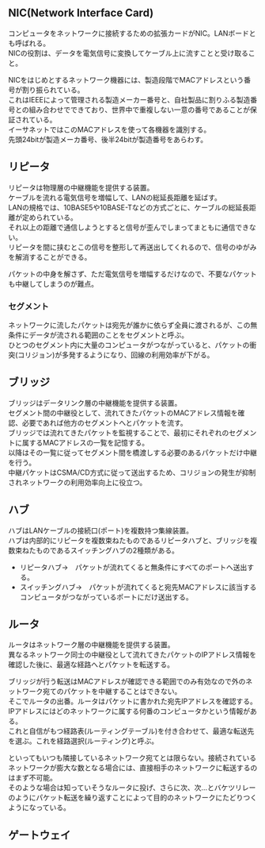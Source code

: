 ## NIC(Network Interface Card)

コンピュータをネットワークに接続するための拡張カードがNIC。LANボードとも呼ばれる。  
NICの役割は、データを電気信号に変換してケーブル上に流すことと受け取ること。  

NICをはじめとするネットワーク機器には、製造段階でMACアドレスという番号が割り振られている。  
これはIEEEによって管理される製造メーカー番号と、自社製品に割りふる製造番号との組み合わせでできており、世界中で重複しない一意の番号であることが保証されている。  
イーサネットではこのMACアドレスを使って各機器を識別する。  
先頭24bitが製造メーカ番号、後半24bitが製造番号をあらわす。  

## リピータ

リピータは物理層の中継機能を提供する装置。  
ケーブルを流れる電気信号を増幅して、LANの総延長距離を延ばす。  
LANの規格では、10BASE5や10BASE-Tなどの方式ごとに、ケーブルの総延長距離が定められている。  
それ以上の距離で通信しようとすると信号が歪んでしまってまともに通信できない。  
リピータを間に挟むとこの信号を整形して再送出してくれるので、信号のゆがみを解消することができる。  

パケットの中身を解さず、ただ電気信号を増幅するだけなので、不要なパケットも中継してしまうのが難点。  

### セグメント

ネットワークに流したパケットは宛先が誰かに依らず全員に渡されるが、この無条件にデータが流される範囲のことをセグメントと呼ぶ。  
ひとつのセグメント内に大量のコンピュータがつながっていると、パケットの衝突(コリジョン)が多発するようになり、回線の利用効率が下がる。  


## ブリッジ

ブリッジはデータリンク層の中継機能を提供する装置。  
セグメント間の中継役として、流れてきたパケットのMACアドレス情報を確認、必要であれば他方のセグメントへとパケットを流す。  
ブリッジでは流れてきたパケットを監視することで、最初にそれぞれのセグメントに属するMACアドレスの一覧を記憶する。  
以降はその一覧に従ってセグメント間を橋渡しする必要のあるパケットだけ中継を行う。  
中継パケットはCSMA/CD方式に従って送出するため、コリジョンの発生が抑制されネットワークの利用効率向上に役立つ。  

## ハブ

ハブはLANケーブルの接続口(ポート)を複数持つ集線装置。  
ハブは内部的にリピータを複数束ねたものであるリピータハブと、ブリッジを複数束ねたものであるスイッチングハブの2種類がある。  
- リピータハブ→　パケットが流れてくると無条件にすべてのポートへ送出する。
- スイッチングハブ→　パケットが流れてくると宛先MACアドレスに該当するコンピュータがつながっているポートにだけ送出する。

## ルータ

ルータはネットワーク層の中継機能を提供する装置。  
異なるネットワーク同士の中継役として流れてきたパケットのIPアドレス情報を確認した後に、最適な経路へとパケットを転送する。  

ブリッジが行う転送はMACアドレスが確認できる範囲でのみ有効なので外のネットワーク宛てのパケットを中継することはできない。  
そこでルータの出番。ルータはパケットに書かれた宛先IPアドレスを確認する。IPアドレスにはどのネットワークに属する何番のコンピュータかという情報がある。  
これと自信がもつ経路表(ルーティングテーブル)を付き合わせて、最適な転送先を選ぶ。これを経路選択(ルーティング)と呼ぶ。  

といってもいつも隣接しているネットワーク宛てとは限らない。接続されているネットワークが膨大な数となる場合には、直接相手のネットワークに転送するのはまず不可能。  
そのような場合は知っていそうなルータに投げ、さらに次、次…とバケツリレーのようにパケット転送を繰り返すことによって目的のネットワークにたどりつくようになっている。　 

## ゲートウェイ

